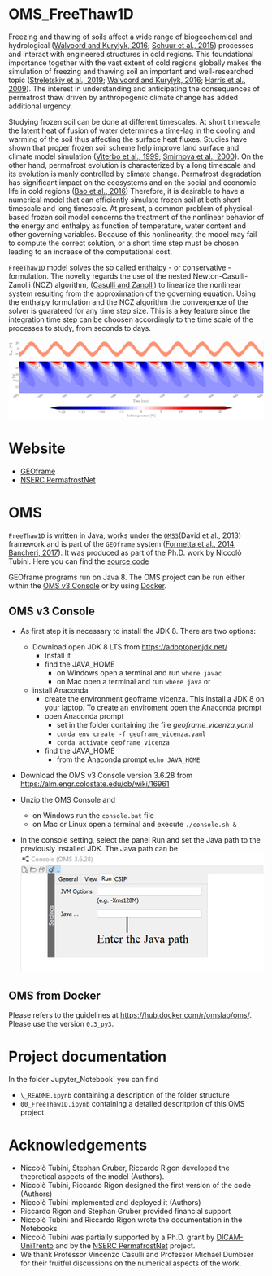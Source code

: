 # OMS_FreeThaw1D

Freezing and thawing of soils affect a wide range of biogeochemical and hydrological ([Walvoord and Kurylyk, 2016](https://doi.org/10.2136/vzj2016.01.0010); [Schuur
et al., 2015](https://doi.org/10.1038/nature14338)) processes and interact with engineered structures in cold regions. This foundational importance together with the vast extent of cold regions globally makes the simulation of freezing and thawing soil an important and well-researched topic ([Streletskiy et al., 2019](https://doi.org/10.1088/1748-9326/aaf5e6); [Walvoord and Kurylyk, 2016](https://doi.org/10.2136/vzj2016.01.0010); [Harris et al., 2009](https://doi.org/10.1016/j.earscirev.2008.12.002)). The interest in understanding and anticipating the consequences of permafrost thaw driven by anthropogenic climate change has added additional urgency.

Studying frozen soil can be done at different timescales. At short timescale, the latent heat of fusion of water determines a time-lag in the cooling and warming of the soil thus affecting the surface heat fluxes. Studies have shown that proper frozen soil scheme help improve land surface and climate model simulation ([Viterbo et al., 1999](https://doi.org/10.1002/qj.49712555904); [Smirnova et al., 2000](https://doi.org/10.1029/1999JD901047)). 
On the other hand, permafrost evolution is characterized by a long timescale and its evolution is manly controlled by climate change. Permafrost degradation has significant impact on the ecosystems and on the social and economic life in cold regions ([Bao et al., 2016](https://doi.org/10.1002/2015JD024451))
Therefore, it is desirable to have a numerical model that can efficiently simulate frozen soil at both short timescale and long timescale.
At present, a common problem of physical-based frozen soil model concerns the treatment of the nonlinear behavior of the energy and enthalpy as function of temperature, water content and other governing variables. Because of this nonlinearity, the model may fail to compute the correct solution, or a short time step must be chosen leading to an increase of the computational cost.

`FreeThaw1D` model solves the so called enthalpy - or conservative - formulation. The novelty regards the use of the nested Newton-Casulli-Zanolli (NCZ) algorithm, ([Casulli and Zanolli](https://doi.org/10.1137/100786320)) to linearize the nonlinear system resulting from the approximation of the governing equation. Using the enthalpy formulation and the NCZ algorithm the convergence of the solver is guarateed for any time step size. This is a key feature since the integration time step can be choosen accordingly to the time scale of the processes to study, from seconds to days.


![Alt text](Jupyter_Notebook/image/frozensoil.jpg?raw=true "Title")

# Website
- [GEOframe](http://geoframe.blogspot.com/)
- [NSERC PermafrostNet](https://www.permafrostnet.ca/)

# OMS
`FreeThaw1D` is written in Java,  works under the [`OMS3`](https://abouthydrology.blogspot.com/2017/08/oms-3-essentials.html)(David et al., 2013) framework and is part of the `GEOframe` system ([Formetta et al., 2014](https://doi.org/10.1016/j.envsoft.2014.01.019), [Bancheri, 2017](http://eprints-phd.biblio.unitn.it/2679/)). It was produced as part of the Ph.D. work by Niccolò Tubini.
Here you can find the [source code](https://github.com/geoframecomponents/FreThaw1D)

GEOframe programs run on Java 8. The OMS project can be run either within the [OMS v3 Console](https://alm.engr.colostate.edu/cb/wiki/16961) or by using [Docker](https://hub.docker.com/r/omslab/oms/).

## OMS v3 Console
- As first step it is necessary to install the JDK 8. There are two options:
  - Download open JDK 8 LTS from https://adoptopenjdk.net/
    - Install it
    - find the JAVA_HOME
      - on Windows open a terminal and run `where javac`
      - on Mac open a terminal and run `where java`
  or
  - install Anaconda
    - create the environment geoframe_vicenza. This install a JDK 8 on your laptop. To create an enviroment open the Anaconda prompt
    - open Anaconda prompt
      - set in the folder containing the file *geoframe_vicenza.yaml*
      -  `conda env create -f geoframe_vicenza.yaml`
      -  `conda activate geoframe_vicenza`
    - find the JAVA_HOME
      - from the Anaconda prompt `echo JAVA_HOME`
    
- Download the OMS v3 Console version 3.6.28 from  https://alm.engr.colostate.edu/cb/wiki/16961
- Unzip the OMS Console and 
  - on Windows run the `console.bat` file
  - on Mac or Linux open a terminal and execute `./console.sh &`

- In the console setting, select the panel Run and set the Java path to the previously installed JDK. The Java path can be  
![Alt text](Jupyter_Notebook/image/java_path.png?raw=true "Title")

## OMS from Docker
Please refers to the guidelines at https://hub.docker.com/r/omslab/oms/. Please use the version `0.3_py3`.

# Project documentation
In the folder Jupyter_Notebook` you can find
- `\_README.ipynb` containing a description of the folder structure
- `00_FreeThaw1D.ipynb` containing a detailed descritption of this OMS project.

# Acknowledgements

-  Niccolò Tubini, Stephan Gruber, Riccardo Rigon developed the theoretical aspects of the model (Authors). 
-  Niccolò Tubini, Riccardo Rigon designed the first version of the code (Authors)
-  Niccolò Tubini implemented and deployed it (Authors)
-  Riccardo Rigon and Stephan Gruber provided financial support
-  Niccolò Tubini and Riccardo Rigon wrote the documentation in the Notebooks
-  Niccolò Tubini was partially supported by a Ph.D. grant by [DICAM-UniTrento](https://www.unitn.it/dricam/) and by the  [NSERC PermafrostNet](https://www.permafrostnet.ca/)  project.
-  We thank Professor Vincenzo Casulli and Professor Michael Dumbser for their fruitful discussions on the numerical aspects of the work. 
